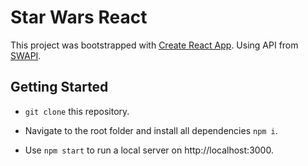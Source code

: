 # Star Wars React

This project was bootstrapped with [Create React App](https://github.com/facebook/create-react-app). Using API from [SWAPI](https://swapi.dev/).

## Getting Started

- `git clone` this repository. 

- Navigate to the root folder and install all dependencies `npm i`.

- Use `npm start` to run a local server on http://localhost:3000.
